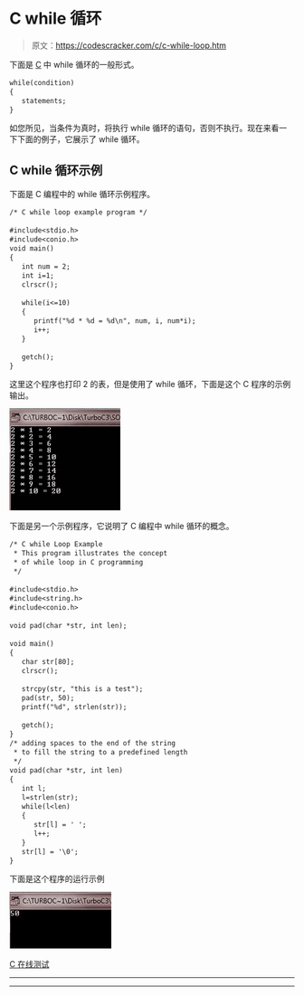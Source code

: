 # C while 循环

> 原文：<https://codescracker.com/c/c-while-loop.htm>

下面是 [C](/c/index.htm) 中 while 循环的一般形式。

```
while(condition)
{
   statements;
}
```

如您所见，当条件为真时，将执行 while 循环的语句，否则不执行。现在来看一下下面的例子，它展示了 while 循环。

## C while 循环示例

下面是 C 编程中的 while 循环示例程序。

```
/* C while loop example program */

#include<stdio.h>
#include<conio.h>
void main()
{
   int num = 2;
   int i=1;
   clrscr();

   while(i<=10)
   {
      printf("%d * %d = %d\n", num, i, num*i);
      i++;
   }

   getch();
}
```

这里这个程序也打印 2 的表，但是使用了 while 循环，下面是这个 C 程序的示例输出。

![c while loop example](img/6ecdb9a8627aa23d53e7155a01538961.png)

下面是另一个示例程序，它说明了 C 编程中 while 循环的概念。

```
/* C while Loop Example 
 * This program illustrates the concept
 * of while loop in C programming
 */

#include<stdio.h>
#include<string.h>
#include<conio.h>

void pad(char *str, int len);

void main()
{
   char str[80];
   clrscr();

   strcpy(str, "this is a test");
   pad(str, 50);
   printf("%d", strlen(str));

   getch();
}
/* adding spaces to the end of the string
 * to fill the string to a predefined length
 */
void pad(char *str, int len)
{
   int l;
   l=strlen(str);
   while(l<len)
   {
      str[l] = ' ';
      l++;
   }
   str[l] = '\0';
}
```

下面是这个程序的运行示例

![while loop in c](img/a5bb61772b43e0b401ca88df37faeaf1.png)

[C 在线测试](/exam/showtest.php?subid=2)

* * *

* * *
